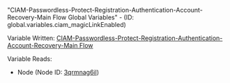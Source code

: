 "CIAM-Passwordless-Protect-Registration-Authentication-Account-Recovery-Main Flow Global Variables" - (ID: global.variables.ciam_magicLinkEnabled)

Variable Written:
[CIAM-Passwordless-Protect-Registration-Authentication-Account-Recovery-Main Flow](../index.md#Variables)

Variable Reads:
* Node (Node ID: [3qrmnag6il](../nodes/3qrmnag6il.md))
